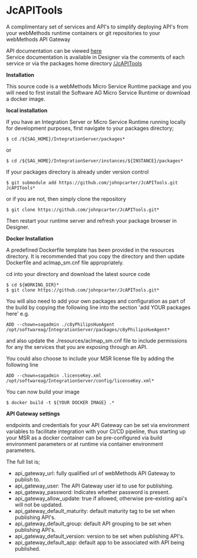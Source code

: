 # JcAPITools

A complimentary set of services and API's to simplify deploying API's from your webMethods runtime containers or git repositories to your webMethods API Gateway

API documentation can be viewed [here](https://raw.githack.com/johnpcarter/JcAPITools/main/pub/index.html)  
Service documentation is available in Designer via the comments of each service or via the packages home directory [/JcAPITools](http://localhost:5555/JcAPITools/services.dsp)

**Installation**

This source code is a webMethods Micro Service Runtime package and you will need to first install the Software AG Micro Service Runtime or download a docker image.

**local installation**

If you have an Integration Server or Micro Service Runtime running locally for development purposes, first navigate to your packages directory;

```
$ cd /${SAG_HOME}/IntegrationServer/packages*  
```
or
```
$ cd /${SAG_HOME}/IntegrationServer/instances/${INSTANCE}/packages*  
```

If your packages directory is already under version control

```
$ git submodule add https://github.com/johnpcarter/JcAPITools.git JcAPITools*  
```

or if you are not, then simply clone the repository

```
$ git clone https://github.com/johnpcarter/JcAPITools.git*  
```

Then restart your runtime server and refresh your package browser in Designer.

**Docker Installation**

A predefined Dockerfile template has been provided in the resources directory. It is recommended that you copy the directory
and then update Dockerfile and aclmap_sm.cnf file appropriately.

cd into your directory and download the latest source code

```
$ cd ${WORKING_DIR}*  
$ git clone https://github.com/johnpcarter/JcAPITools.git*  
```

You will also need to add your own packages and configuration as part of the build by copying the following line into the section 'add YOUR packages here'
e.g.

```
ADD --chown=sagadmin ./c8yPhilipsHueAgent /opt/softwareag/IntegrationServer/packages/c8yPhilipsHueAgent*  
```

and also update the ./resources/aclmap_sm.cnf file to include permissions for any the services that you are exposing through an API.

You could also choose to include your MSR license file by adding the following line

```
ADD --chown=sagadmin .licenseKey.xml /opt/softwareag/IntegrationServer/config/licenseKey.xml*  
```

You can now build your image

```
$ docker build -t ${YOUR DOCKER IMAGE} .*  
```

**API Gateway settings**

endpoints and credentials for your API Gateway can be set via environment variables to facilitate integration with your CI/CD pipeline, thus starting up your MSR as a docker container can
be pre-configured via build environment parameters or at runtime via container environment parameters. 

The full list is;
- api_gateway_url: fully qualified url of webMethods API Gateway to publish to.
- api_gateway_user: The API Gateway user id to use for publishing.
- api_gateway_password: Indicates whether password is present.
- api_gateway_allow_update: true if allowed, otherwise pre-existing api's will not be updated.
- api_gateway_default_maturity: default maturity tag to be set when publishing API's.
- api_gateway_default_group: default API grouping to be set when publishing API's.
- api_gateway_default_version: version to be set when publishing API's.
- api_gateway_default_app: default app to be associated with API being published.
